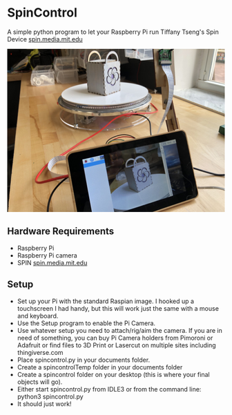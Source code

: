 # SpinControl
A simple python program to let your Raspberry Pi run Tiffany Tseng's Spin Device [spin.media.mit.edu](http://spin.media.mit.edu)

![alt text](https://github.com/PCswanson/spincontrol/blob/master/IMG_3986.jpg)


## Hardware Requirements
* Raspberry Pi
* Raspberry Pi camera
* SPIN [spin.media.mit.edu](http://spin.media.mit.edu)


## Setup
* Set up your Pi with the standard Raspian image. I hooked up a touchscreen I had handy, but this will work just the same with a mouse and keyboard.
* Use the Setup program to enable the Pi Camera. 
* Use whatever setup you need to attach/rig/aim the camera. If you are in need of something, you can buy Pi Camera holders from Pimoroni or Adafruit or find files to 3D Print or Lasercut on multiple sites including thingiverse.com
* Place spincontrol.py in your documents folder.
* Create a spincontrolTemp folder in your documents folder
* Create a spincontrol folder on your desktop (this is where your final objects will go).
* Either start spincontrol.py from IDLE3 or from the command line: python3 spincontrol.py
* It should just work!
